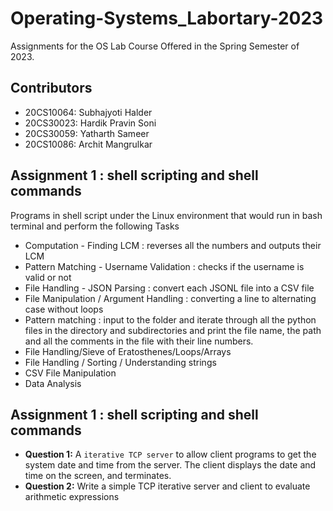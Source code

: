 # Operating-Systems_Labortary-2023
Assignments for the OS Lab Course Offered in the Spring Semester of 2023.

## Contributors
- 20CS10064: Subhajyoti Halder
- 20CS30023: Hardik Pravin Soni
- 20CS30059: Yatharth Sameer
- 20CS10086: Archit Mangrulkar

## Assignment 1 : shell scripting and shell commands
Programs in shell script under the Linux environment that would run in bash terminal and perform the following Tasks
- Computation - Finding LCM : reverses all the numbers and outputs their LCM
- Pattern Matching - Username Validation : checks if the username is valid or not
- File Handling - JSON Parsing : convert each JSONL file into a CSV file
- File Manipulation / Argument Handling : converting a line to alternating case without loops
- Pattern matching : input to the folder and iterate through all the python files in the directory and subdirectories and print the file name, the path and all the comments in the file with their line numbers.
- File Handling/Sieve of Eratosthenes/Loops/Arrays
- File Handling / Sorting / Understanding strings
- CSV File Manipulation
- Data Analysis

## Assignment 1 : shell scripting and shell commands
- **Question 1:** A <code>iterative TCP server</code> to allow client programs to get the system date and time from the server. The client displays the date and time on the screen, and terminates.
- **Question 2:** Write a simple TCP iterative server and client to evaluate arithmetic expressions

<!-- .
## Instruction
- **Create virtual environment**
```bash
sudo pip install virtualenv      # This may already be installed
virtualenv .env                  # Create a virtual environment
```
- **Run** start.sh **bash To Start Web Application**
```bash
./start.sh                       # All neccessary library will be downloaded
```
- **Open http://127.0.0.1:8000 in  your browser**
. -->

